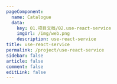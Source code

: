 ```yaml
---
pageComponent:
  name: Catalogue
  data:
    key: 01.项目文档/02.use-react-service
    imgUrl: /img/web.png
    description: use-react-service
title: use-react-service
permalink: /project/use-react-service
sidebar: false
article: false
comment: false
editLink: false
---
```


